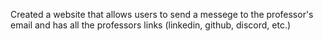 Created a website that allows users to send a messege to the professor's email and has all the professors links (linkedin, github, discord, etc.)
